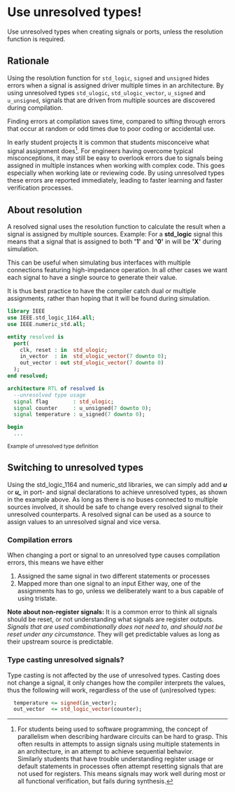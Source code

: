 # Use unresolved types!
Use unresolved types when creating signals or ports, unless the resolution function is required. 

## Rationale
Using the resolution function for ```std_logic```, ```signed``` and ```unsigned``` hides errors when a signal is assigned driver multiple times in an architecture. 
By using unresolved types ```std_ulogic```, ```std_ulogic_vector```, ```u_signed``` and ```u_unsigned```, signals that are driven from multiple sources are discovered during compilation.

Finding errors at compilation saves time, compared to sifting through errors that occur at random or odd times due to poor coding or accidental use. 

In early student projects it is common that students misconceive what signal assignment does[^1]. 
For engineers having overcome typical misconceptions, it may still be easy to overlook errors due to signals being assigned in multiple instances when working with complex code. 
This goes especially when working late or reviewing code. 
By using unresolved types these errors are reported immediately, leading to faster learning and faster verification processes.  

[^1]: For students being used to software programming, the concept of parallelism when describing hardware circuits can be hard to grasp. 
This often results in attempts to assign signals using multiple statements in an architecture, in an attempt to achieve sequential behavior.  
Similarly students that have trouble understanding register usage or default statements in processes often attempt resetting signals that are not used for registers.
This means signals may work well during most or all functional verification, but fails during synthesis. 


## About resolution
A resolved signal uses the resolution function to calculate the result when a signal is assigned by multiple sources. 
Example: For a **std_logic** signal this means that a signal that is assigned to both 
**'1'** and **'0'** in will be **'X'** during simulation. 

This can be useful when simulating bus interfaces with multiple connections featuring high-impedance operation. 
In all other cases we want each signal to have a single source to generate their value. 

It is thus best practice to have the compiler catch dual or multiple assignments, 
rather than hoping that it will be found during simulation. 

```vhdl
library IEEE
use IEEE.std_logic_1164.all;
use IEEE.numeric_std.all;

entity resolved is
  port(
    clk, reset : in  std_ulogic;
    in_vector  : in  std_ulogic_vector(7 downto 0);
    out_vector : out std_ulogic_vector(7 downto 0) 
  );
end resolved;

architecture RTL of resolved is  
  --unresolved type usage 
  signal flag        : std_ulogic;
  signal counter     : u_unsigned(7 downto 0);
  signal temperature : u_signed(7 downto 0);  

begin
  ...
```

<sup>Example of unresolved type definition</sup>


## Switching to unresolved types 
Using the std_logic_1164 and numeric_std libraries, we can simply add and ***u*** or ***u_*** in port- and signal declarations to achieve unresolved types, as shown in the example above.
As long as there is no buses connected to multiple sources involved, it should be safe to change every resolved signal to their unresolved counterparts. 
A resolved signal can be used as a source to assign values to an unresolved signal and vice versa. 

### Compilation errors
When changing a port or signal to an unresolved type causes compilation errors, this means we have either
1. Assigned the same signal in two different statements or processes
2. Mapped more than one signal to an input 
Either way, one of the assignments has to go, unless we deliberately want to a bus capable of using tristate. 

**Note about non-register signals:** 
It is a common error to think all signals should be reset, or not understanding what signals are register outputs. 
*Signals that are used combinationally does not need to, and should not be reset under any circumstance.* 
They will get predictable values as long as their upstream source is predictable. 

### Type casting unresolved signals?
Type casting is not affected by the use of unresolved types. 
Casting does not change a signal, it only changes how the compiler interprets the values, thus the following will work, regardless of the use of (un)resolved types:
```vhdl
  temperature <= signed(in_vector);
  out_vector  <= std_logic_vector(counter);
```
